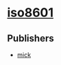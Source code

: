 # [iso8601](https://pypi.org/project/iso8601)



## Publishers
- [mick](https://pypi.org/user/mick)

